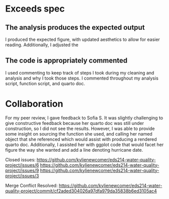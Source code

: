# Exceeds spec
## The analysis produces the expected output
I produced the expected figure, with updated aesthetics to allow for easier reading. Additionally, I adjusted the 

## The code is appropriately commented
I used commenting to keep track of steps I took during my cleaning and analysis and why I took those steps. I commented throughout my analysis script, function script, and quarto doc. 

# Collaboration
For my peer review, I gave feedback to Sofia S. It was slightly challenging to give constructive feedback because her quarto doc was still under construction, so I did not see the results. However, I was able to provide some insight on sourcing the function she used, and calling her named object that she referenced which would assist with producing a rendered quarto doc. Additionally, I assisted her with ggplot code that would facet her figure the way she wanted and add a line denoting hurricane date.

Closed issues:
https://github.com/kylienewcomer/eds214-water-quality-project/issues/6
https://github.com/kylienewcomer/eds214-water-quality-project/issues/9
https://github.com/kylienewcomer/eds214-water-quality-project/issues/3

Merge Conflict Resolved:
https://github.com/kylienewcomer/eds214-water-quality-project/commit/cf2aded304026a97dfa979da35838b6ed3105ac4
